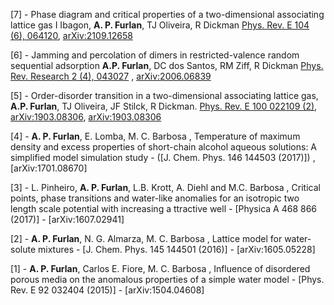 [7] - Phase diagram and critical properties of a two-dimensional associating lattice gas
I Ibagon, **A. P. Furlan**, TJ Oliveira, R Dickman
[Phys. Rev. E 104 (6), 064120](https://journals.aps.org/pre/abstract/10.1103/PhysRevE.104.064120), 
[arXiv:2109.12658](https://arxiv.org/abs/2109.12658)

[6] - Jamming and percolation of dimers in restricted-valence random sequential adsorption
**A.P. Furlan**, DC dos Santos, RM Ziff, R Dickman
[Phys. Rev. Research 2 (4), 043027](https://journals.aps.org/prresearch/abstract/10.1103/PhysRevResearch.2.043027)
, [arXiv:2006.06839](https://arxiv.org/abs/2006.06839)

[5] - Order-disorder transition in a two-dimensional associating lattice gas, 
**A.P. Furlan**, TJ Oliveira, JF Stilck, R Dickman.
[Phys. Rev. E 100 022109 (2)](https://journals.aps.org/pre/abstract/10.1103/PhysRevE.100.022109), 
[arXiv:1903.08306](https://arxiv.org/abs/1903.08306), [arXiv:1903.08306](https://arxiv.org/abs/1903.08306)

[4] - **A. P. Furlan**, E. Lomba, M. C. Barbosa , 
Temperature of maximum density and excess properties of short-chain alcohol aqueous solutions: 
A simplified model simulation study - ([J. Chem. Phys. 146 144503 (2017)]) , [arXiv:1701.08670]

[3] - L. Pinheiro, **A. P. Furlan**, L.B. Krott, A. Diehl and M.C. Barbosa , Critical points, phase 
transitions and water-like anomalies for an isotropic two length scale potential with increasing a
ttractive well - [Physica A 468 866 (2017)] - [arXiv:1607.02941]

[2] - **A. P. Furlan**, N. G. Almarza, M. C. Barbosa , Lattice model for water-solute mixtures - 
[J. Chem. Phys. 145 144501 (2016)] - [arXiv:1605.05228]

[1] - **A. P. Furlan**, Carlos E. Fiore, M. C. Barbosa , Influence of disordered porous media on 
the anomalous properties of a simple water model - [Phys. Rev. E 92 032404 (2015)] - [arXiv:1504.04608]